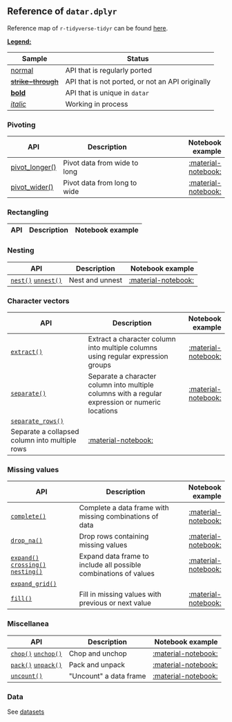 <style>
.md-typeset__table {
   min-width: 100%;
}

.md-typeset table:not([class]) {
    display: table;
    max-width: 80%;
}
</style>

## Reference of `datar.dplyr`

Reference map of `r-tidyverse-tidyr` can be found [here][1].

<u>**Legend:**</u>

|Sample|Status|
|---|---|
|[normal]()|API that is regularly ported|
|<s>[strike-through]()</s>|API that is not ported, or not an API originally|
|[**bold**]()|API that is unique in `datar`|
|[_italic_]()|Working in process|

### Pivoting

|API|Description|Notebook example|
|---|---|---:|
|[pivot_longer()][26]|Pivot data from wide to long|[:material-notebook:][27]|
|[pivot_wider()][28]|Pivot data from long to wide|[:material-notebook:][29]|

### Rectangling

|API|Description|Notebook example|
|---|---|---:|

### Nesting

|API|Description|Notebook example|
|---|---|---:|
|[`nest()`][9] [`unnest()`][10]|Nest and unnest|[:material-notebook:][11]|

### Character vectors

|API|Description|Notebook example|
|---|---|---:|
|[`extract()`][22]|Extract a character column into multiple columns using regular expression groups|[:material-notebook:][23]|
|[`separate()`][30]|Separate a character column into multiple columns with a regular expression or numeric locations|[:material-notebook:][31]|
|[`separate_rows()`][34]|
Separate a collapsed column into multiple rows|[:material-notebook:][35]|

### Missing values

|API|Description|Notebook example|
|---|---|---:|
|[`complete()`][18]|Complete a data frame with missing combinations of data|[:material-notebook:][19]|
|[`drop_na()`][20]|Drop rows containing missing values|[:material-notebook:][21]|
|[`expand()`][12] [`crossing()`][13] [`nesting()`][14]|Expand data frame to include all possible combinations of values|[:material-notebook:][15]|
|[`expand_grid()`][16]|
|[`fill()`][24]|Fill in missing values with previous or next value|[:material-notebook:][25]|

### Miscellanea

|API|Description|Notebook example|
|---|---|---:|
|[`chop()`][3] [`unchop()`][4]|Chop and unchop|[:material-notebook:][5]|
|[`pack()`][6] [`unpack()`][7]|Pack and unpack|[:material-notebook:][8]|
|[`uncount()`][32]|"Uncount" a data frame|[:material-notebook:][33]|

### Data

See [datasets][2]

[1]: https://tidyr.tidyverse.org/reference/index.html
[2]: ../datasets
[3]: ../../api/datar.tidyr.chop/#datar.tidyr.chop.chop
[4]: ../../api/datar.tidyr.chop/#datar.tidyr.chop.unchop
[5]: ../../notebooks/chop
[6]: ../../api/datar.tidyr.pack/#datar.tidyr.pack.pack
[7]: ../../api/datar.tidyr.pack/#datar.tidyr.pack.unpack
[8]: ../../notebooks/chop
[9]: ../../api/datar.tidyr.nest/#datar.tidyr.nest.nest
[10]: ../../api/datar.tidyr.nest/#datar.tidyr.nest.unnest
[11]: ../../notebooks/nest
[12]: ../../api/datar.tidyr.expand/#datar.tidyr.expand.expand
[13]: ../../api/datar.tidyr.expand/#datar.tidyr.expand.crossing
[14]: ../../api/datar.tidyr.expand/#datar.tidyr.expand.nesting
[15]: ../../notebooks/expand
[16]: ../../api/datar.tidyr.expand/#datar.tidyr.expand.expand_grid
[17]: ../../notebooks/expand_grid
[18]: ../../api/datar.tidyr.complete/#datar.tidyr.complete.complete
[19]: ../../notebooks/complete
[20]: ../../api/datar.tidyr.drop_na/#datar.tidyr.drop_na.drop_na
[21]: ../../notebooks/drop_na
[22]: ../../api/datar.tidyr.extract/#datar.tidyr.extract.extract
[23]: ../../notebooks/extract
[24]: ../../api/datar.tidyr.fill/#datar.tidyr.fill.fill
[25]: ../../notebooks/fill
[26]: ../../api/datar.tidyr.pivot_long/#datar.tidyr.pivot_long.pivot_longer
[27]: ../../notebooks/pivot_longer
[28]: ../../api/datar.tidyr.pivot_wide/#datar.tidyr.pivot_wide.pivot_wider
[29]: ../../notebooks/pivot_wider
[30]: ../../api/datar.tidyr.separate/#datar.tidyr.separate.separate
[31]: ../../notebooks/separate
[32]: ../../api/datar.tidyr.uncount/#datar.tidyr.uncount.uncount
[33]: ../../notebooks/uncount
[34]: ../../api/datar.tidyr.separate/#datar.tidyr.separate.separate_rows
[35]: ../../notebooks/separate
